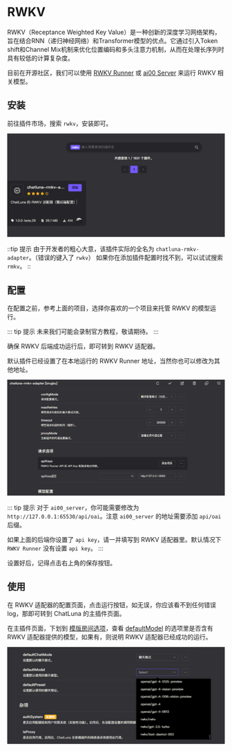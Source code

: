 # RWKV

RWKV（Receptance Weighted Key Value）是一种创新的深度学习网络架构，旨在结合RNN（递归神经网络）和Transformer模型的优点。它通过引入Token shift和Channel Mix机制来优化位置编码和多头注意力机制，从而在处理长序列时具有较低的计算复杂度。

目前在开源社区，我们可以使用 [RWKV Runner](https://github.com/josStorer/RWKV-Runner) 或 [ai00 Server](https://github.com/Ai00-X/ai00_server) 来运行 RWKV 相关模型。

## 安装

前往插件市场，搜索 `rwkv`，安装即可。

![alt text](../../public/images/image-17.png)

::tip 提示
由于开发者的粗心大意，该插件实际的全名为 `chatluna-rmkv-adapter`。（错误的键入了 `rwkv`）
如果你在添加插件配置时找不到，可以试试搜索 `rmkv`。
::

## 配置

在配置之前，参考上面的项目，选择你喜欢的一个项目来托管 RWKV 的模型运行。

::: tip 提示
未来我们可能会录制官方教程，敬请期待。
:::

确保 RWKV 后端成功运行后，即可转到 RWKV 适配器。

默认插件已经设置了在本地运行的 RWKV Runner 地址，当然你也可以修改为其他地址。

![alt text](../../public/images/image-18.png)

::: tip 提示
对于 `ai00_server`，你可能需要修改为 `http://127.0.0.1:65530/api/oai`。注意 `ai00_server` 的地址需要添加 `api/oai` 后缀。

如果上面的后端你设置了 `api key`，请一并填写到 RWKV 适配器里。默认情况下 `RWKV Runner` 没有设置 `api key`。
:::

设置好后，记得点击右上角的保存按钮。

## 使用

在 RWKV 适配器的配置页面，点击运行按钮，如无误，你应该看不到任何错误 log，那即可转到 ChatLuna 的主插件页面。

在主插件页面，下划到 [模版房间选项](../useful-configurations.md#模版房间选项)，查看 [defaultModel](../useful-configurations.md#defaultmodel) 的选项里是否含有 RWKV 适配器提供的模型，如果有，则说明 RWKV 适配器已经成功的运行。

![alt text](../../public/images/image-19.png)

